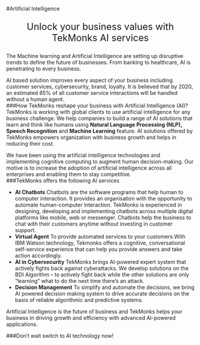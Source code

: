 #Artificial Intelligence
<p style="font-size:25px; text-align:center">Unlock your business values with TekMonks AI services</p>

The Machine learning and Artificial Intelligence are setting up disruptive trends to define the future of businesses. From banking to healthcare, AI is penetrating to every business.

AI based solution improves every aspect of your business including customer services, cybersecurity, brand, loyalty. It is believed that by 2020, an estimated 85% of all customer service interactions will be handled without a human agent.
<br/>
###How TekMonks reshape your business with Artificial Intelligence (AI)?
TekMonks is working with global clients to use artificial intelligence for any business challenge. We help companies to build a range of AI solutions that learn and think like humans using **Natural Language Processing (NLP), Speech Recognition** and **Machine Learning** feature. AI solutions offered by TekMonks empowers organization with business growth and helps in reducing their cost.

We have been using the artificial intelligence technologies and implementing cognitive computing to augment human decision-making. Our motive is to increase the adoption of artificial intelligence across all enterprises and enabling them to stay competitive.
<br/>
###TekMonks offers the following AI services
* **AI Chatbots**
Chatbots are the software programs that help human to computer interaction. It provides an organisation with the opportunity to automate human-computer interaction. TekMonks is experienced in designing, developing and implementing chatbots across multiple digital platforms like mobile, web or messenger. Chatbots help the business to chat with their customers anytime without investing in customer support.
* **Virtual Agent**
To provide automated services to your customers.With IBM Watson technology, Tekmonks offers a cognitive, conversational self-service experience that can help you provide answers and take action accordingly.
* **AI in Cybersecurity**
TekMonks brings AI-powered expert system that  actively fights back against cyberattacks. 
We develop solutions on the BDI Algorithm – to actively fight back while the other solutions are only “learning” what to do the next time there’s an attack. 
* **Decision Management**
To simplify and automate the decisions, we bring AI powered decision making system to drive accurate decisions on the basis of reliable algorithmic and predictive systems.

Artificial Intelligence is the future of business and TekMonks helps your business in driving growth and efficiency with advanced AI-powered applications. 

###Don’t wait switch to AI technology now!